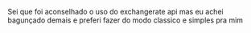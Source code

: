 Sei que foi aconselhado o uso do exchangerate api
mas eu achei bagunçado demais e preferi fazer do modo classico e simples pra mim
